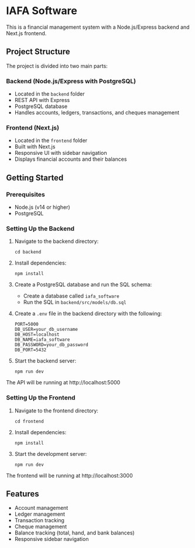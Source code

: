 # IAFA Software

This is a financial management system with a Node.js/Express backend and Next.js frontend.

## Project Structure

The project is divided into two main parts:

### Backend (Node.js/Express with PostgreSQL)

- Located in the `backend` folder
- REST API with Express
- PostgreSQL database
- Handles accounts, ledgers, transactions, and cheques management

### Frontend (Next.js)

- Located in the `frontend` folder
- Built with Next.js
- Responsive UI with sidebar navigation
- Displays financial accounts and their balances

## Getting Started

### Prerequisites

- Node.js (v14 or higher)
- PostgreSQL

### Setting Up the Backend

1. Navigate to the backend directory:
   ```
   cd backend
   ```

2. Install dependencies:
   ```
   npm install
   ```

3. Create a PostgreSQL database and run the SQL schema:
   - Create a database called `iafa_software`
   - Run the SQL in `backend/src/models/db.sql`

4. Create a `.env` file in the backend directory with the following:
   ```
   PORT=5000
   DB_USER=your_db_username
   DB_HOST=localhost
   DB_NAME=iafa_software
   DB_PASSWORD=your_db_password
   DB_PORT=5432
   ```

5. Start the backend server:
   ```
   npm run dev
   ```

The API will be running at http://localhost:5000

### Setting Up the Frontend

1. Navigate to the frontend directory:
   ```
   cd frontend
   ```

2. Install dependencies:
   ```
   npm install
   ```

3. Start the development server:
   ```
   npm run dev
   ```

The frontend will be running at http://localhost:3000

## Features

- Account management
- Ledger management
- Transaction tracking
- Cheque management
- Balance tracking (total, hand, and bank balances)
- Responsive sidebar navigation 